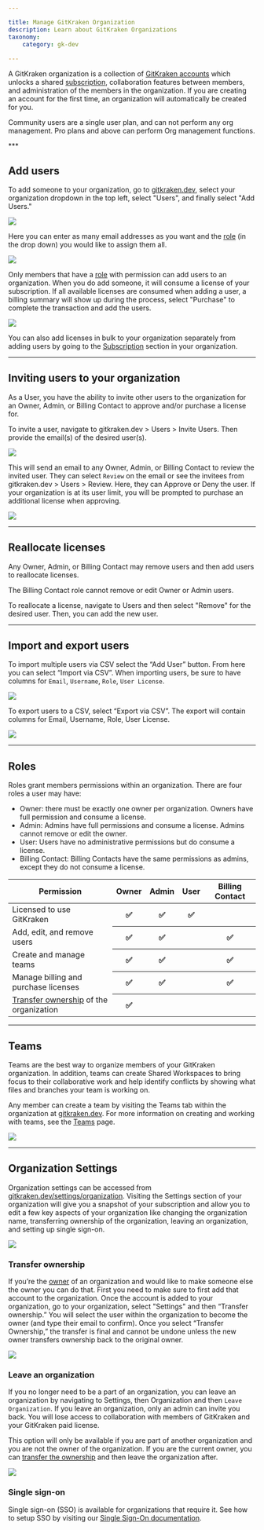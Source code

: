 ```yaml
---

title: Manage GitKraken Organization
description: Learn about GitKraken Organizations
taxonomy:
    category: gk-dev
    
---
```


A GitKraken organization is a collection of [GitKraken accounts](/gk-dev/gk-dev-account/) which unlocks a shared [subscription](/gk-dev/gk-dev-subscription/), collaboration features between members, and administration of the members in the organization. If you are creating an account for the first time, an organization will automatically be created for you.
<div class='callout callout--warning'>
    <p>Community users are a single user plan, and can not perform any org management. Pro plans and above can perform Org management functions.</p>
</div>
***

## Add users

To add someone to your organization, go to [gitkraken.dev](https://gitkraken.dev/), select your organization dropdown in the top left, select "Users", and finally select "Add Users." 

<img src="/wp-content/uploads/gk-dev-add-user.png" srcset="/wp-content/uploads/gk-dev-add-user@2x.png" class="img-responsive center img-bordered">

Here you can enter as many email addresses as you want and the [role](/gk-dev/gk-dev-organization/#roles) (in the drop down) you would like to assign them all. 

<img src="/wp-content/uploads/gk-dev-add-user-modal.png" class="img-responsive center img-bordered">

Only members that have a [role](/gk-dev/gk-dev-organization/#roles) with permission can add users to an organization. When you do add someone, it will consume a license of your subscription. If all available licenses are consumed when adding a user, a billing summary will show up during the process, select "Purchase" to complete the transaction and add the users.

<img src="/wp-content/uploads/gk-dev-add-user-modal-2.png" class="img-responsive center img-bordered">

You can also add licenses in bulk to your organization separately from adding users by going to the [Subscription](/gk-dev/gk-dev-subscription/) section in your organization.

***

## Inviting users to your organization

As a User, you have the ability to invite other users to the organization for an Owner, Admin, or Billing Contact to approve and/or purchase a license for. 

To invite a user, navigate to gitkraken.dev > Users > Invite Users. Then provide the email(s) of the desired user(s). 

<img src='/wp-content/uploads/gkdev-invite-user-as-user.png' srcset='/wp-content/uploads/gkdev-invite-user-as-user@2x.png' class='img-bordered img-responsive center'>

This will send an email to any Owner, Admin, or Billing Contact to review the invited user. They can select `Review` on the email or see the invitees from gitkraken.dev > Users > Review. Here, they can Approve or Deny the user. If your organization is at its user limit, you will be prompted to purchase an additional license when approving.

<img src='/wp-content/uploads/gkdev-review-user-invite.png' srcset='/wp-content/uploads/gkdev-review-user-invite@2x.png' class='img-bordered img-responsive center'>

***

## Reallocate licenses

Any Owner, Admin, or Billing Contact may remove users and then add users to reallocate licenses.

The Billing Contact role cannot remove or edit Owner or Admin users.

To reallocate a license, navigate to Users and then select "Remove" for the desired user. Then, you can add the new user. 

***

## Import and export users

To import multiple users via CSV select the “Add User” button. From here you can select “Import via CSV”. When importing users, be sure to have columns for `Email`, `Username`, `Role`, `User License`.

<img src="/wp-content/uploads/gk-dev-import-users.png" class="img-responsive center img-bordered">

To export users to a CSV, select “Export via CSV”. The export will contain columns for Email, Username, Role, User License.

<img src="/wp-content/uploads/gk-dev-export-users.png" class="img-responsive center img-bordered">

***

## Roles

Roles grant members permissions within an organization. There are four roles a user may have:
+ Owner: there must be exactly one owner per organization. Owners have full permission and consume a license.
+ Admin: Admins have full permissions and consume a license. Admins cannot remove or edit the owner.
+ User: Users have no administrative permissions but do consume a license.
+ Billing Contact: Billing Contacts have the same permissions as admins, except they do not consume a license.

<table class='table table--bordered table--shortcuts'>
    <thead>
        <tr>
            <th>Permission</th>
            <th>Owner</th>
            <th>Admin</th>
            <th>User</th>
            <th>Billing Contact</th>
        </tr>
    </thead>
    <tbody>
        <tr>
            <td>Licensed to use GitKraken</td>
            <th>✅</th>
            <th>✅</th>
            <th>✅</th>
            <th></th>
        </tr>
        <tr>
            <td>Add, edit, and remove users</td>
            <th>✅</th>
            <th>✅</th>
            <th></th>
            <th>✅</th>
        </tr>
        <tr>
            <td>Create and manage teams</td>
            <th>✅</th>
            <th>✅</th>
            <th></th>
            <th>✅</th>
        </tr>
        <tr>
            <td>Manage billing and purchase licenses</td>
            <th>✅</th>
            <th>✅</th>
            <th></th>
            <th>✅</th>
        </tr>
        <tr>
            <td><a href="/gk-dev/gk-dev-organization/#transfer-ownership">Transfer ownership</a> of the organization</td>
            <th>✅</th>
            <th></th>
            <th></th>
            <th></th>
        </tr>
    </tbody>
</table>

***

## Teams

Teams are the best way to organize members of your GitKraken organization. In addition, teams can create Shared Workspaces to bring focus to their collaborative work and help identify conflicts by showing what files and branches your team is working on.

Any member can create a team by visiting the Teams tab within the organization at [gitkraken.dev](https://gitkraken.dev). For more information on creating and working with teams, see the [Teams](/gitkraken-desktop/teams/) page.

<img src='/wp-content/uploads/gk-dev-teams.png' srcset='/wp-content/uploads/gk-dev-teams@2x.png' class='img-bordered img-responsive center'>

***

## Organization Settings

Organization settings can be accessed from [gitkraken.dev/settings/organization](https://gitkraken.dev/settings/organization). Visiting the Settings section of your organization will give you a snapshot of your subscription and allow you to edit a few key aspects of your organization like changing the organization name, transferring ownership of the organization, leaving an organization, and setting up single sign-on.

<img src="/wp-content/uploads/gk-dev-organization-settings.png" srcset='/wp-content/uploads/gk-dev-organization-settings@2x.png' class="img-responsive center img-bordered">

### Transfer ownership

If you’re the [owner](/gk-dev/gk-dev-organization/#roles) of an organization and would like to make someone else the owner you can do that. First you need to make sure to first add that account to the organization. Once the account is added to your organization, go to your organization, select "Settings" and then “Transfer ownership.” You will select the user within the organization to become the owner (and type their email to confirm). Once you select “Transfer Ownership,” the transfer is final and cannot be undone unless the new owner transfers ownership back to the original owner.

<img src="/wp-content/uploads/gk-dev-transfer-owner.gif" class="img-responsive center img-bordered">

### Leave an organization

If you no longer need to be a part of an organization, you can leave an organization by navigating to Settings, then Organization and then `Leave Organization`. If you leave an organization, only an admin can invite you back. You will lose access to collaboration with members of GitKraken and your GitKraken paid license. 

This option will only be available if you are part of another organization and you are not the owner of the organization. If you are the current owner, you can [transfer the ownership](/gk-dev/gk-dev-organization/#transfer-ownership) and then leave the organization after.

<img src='/wp-content/uploads/gk-dev-leave-organization.png' srcset='/wp-content/uploads/gk-dev-leave-organization@2x.png' class='img-bordered img-responsive center'>

### Single sign-on

Single sign-on (SSO) is available for organizations that require it. See how to setup SSO by visiting our [Single Sign-On documentation](/gk-dev/gk-dev-single-sign-on/).

